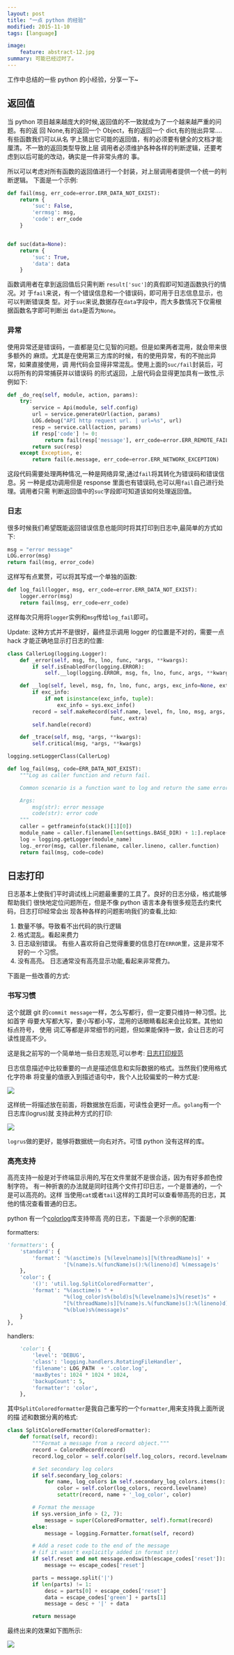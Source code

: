 ```yaml
---
layout: post
title: "一点 python 的经验"
modified: 2015-11-10
tags: [language]

image:
    feature: abstract-12.jpg
summary: 可能已经过时了。
---
```


工作中总结的一些 python 的小经验，分享一下~

## 返回值
当 python 项目越来越庞大的时候,返回值的不一致就成为了一个越来越严重的问题。有的返
回 None,有的返回一个 Object，有的返回一个 dict,有的抛出异常....有些函数我们可以从名
字上猜出它可能的返回值，有的必须要有健全的文档才能厘清。不一致的返回类型导致上层
调用者必须维护各种各样的判断逻辑，还要考虑到以后可能的改动，确实是一件非常头疼的
事。

所以可以考虑对所有函数的返回值进行一个封装，对上层调用者提供一个统一的判断逻辑。
下面是一个示例:

```python
def fail(msg, err_code=error.ERR_DATA_NOT_EXIST):
    return {
        'suc': False,
        'errmsg': msg,
        'code': err_code
    }


def suc(data=None):
    return {
        'suc': True,
        'data': data
    }
```


函数调用者在拿到返回值后只需判断 `result['suc']`的真假即可知道函数执行的情况。对
于`fail`来说，有一个错误信息和一个错误码，即可用于日志信息显示，也可以判断错误类
型。对于`suc`来说,数据存在`data`字段中，而大多数情况下仅需根据函数名字即可判断出
`data`是否为`None`。

### 异常
使用异常还是错误码，一直都是见仁见智的问题。但是如果两者混用，就会带来很多额外的
麻烦。尤其是在使用第三方库的时候，有的使用异常，有的不抛出异常，如果直接使用，调
用代码会显得非常混乱。使用上面的`suc/fail`封装后，可以将所有的异常捕获并以错误码
的形式返回，上层代码会显得更加具有一致性,示例如下:

```python
def _do_req(self, module, action, params):
    try:
        service = Api(module, self.config)
        url = service.generateUrl(action, params)
        LOG.debug("API http request url. | url=%s", url)
        resp = service.call(action, params)
        if resp['code'] != 0:
            return fail(resp['message'], err_code=error.ERR_REMOTE_FAILED)
        return suc(resp)
    except Exception, e:
        return fail(e.message, err_code=error.ERR_NETWORK_EXCEPTION)
```

这段代码需要处理两种情况,一种是网络异常,通过`fail`将其转化为错误码和错误信息。另
一种是成功调用但是 response 里面也有错误码,也可以用`fail`自己进行处理。调用者只需
判断返回值中的`suc`字段即可知道该如何处理返回值。


### 日志
很多时候我们希望既能返回错误信息也能同时将其打印到日志中,最简单的方式如下:
```python
msg = "error message"
LOG.error(msg)
return fail(msg, error_code)
```

这样写有点累赘，可以将其写成一个单独的函数:
```python
def log_fail(logger, msg, err_code=error.ERR_DATA_NOT_EXIST):
    logger.error(msg)
    return fail(msg, err_code=err_code)
```

这样每次只用将`logger`实例和`msg`传给`log_fail`即可。

Update:
这种方式并不是很好，最终显示调用 logger 的位置是不对的，需要一点 hack 才能正确地显示打日志的位置:

```python
class CallerLog(logging.Logger):
    def _error(self, msg, fn, lno, func, *args, **kwargs):
        if self.isEnabledFor(logging.ERROR):
            self.__log(logging.ERROR, msg, fn, lno, func, args, **kwargs)

    def __log(self, level, msg, fn, lno, func, args, exc_info=None, extra=None):
        if exc_info:
            if not isinstance(exc_info, tuple):
                exc_info = sys.exc_info()
        record = self.makeRecord(self.name, level, fn, lno, msg, args, exc_info,
                                 func, extra)
        self.handle(record)

    def _trace(self, msg, *args, **kwargs):
        self.critical(msg, *args, **kwargs)

logging.setLoggerClass(CallerLog)

def log_fail(msg, code=ERR_DATA_NOT_EXIST):
    """Log as caller function and return fail.

    Common scenario is a function want to log and return the same error message.

    Args:
        msg(str): error message
        code(str): error code
    """
    caller = getframeinfo(stack()[1][0])
    module_name = caller.filename[len(settings.BASE_DIR) + 1:].replace('.py', '').replace('/', '.')
    log = logging.getLogger(module_name)
    log._error(msg, caller.filename, caller.lineno, caller.function)
    return fail(msg, code=code)

```



## 日志打印
日志基本上使我们平时调试线上问题最重要的工具了。良好的日志分级，格式能够帮助我们
很快地定位问题所在，但是不像 python 语言本身有很多规范去约束代码，日志打印经常会出
现各种各样的问题影响我们的查看,比如:

1. 数量不够。导致看不出代码的执行逻辑
2. 格式混乱。看起来费力
3. 日志级别错误。 有些人喜欢将自己觉得重要的信息打在`ERROR`里，这是非常不好的一
   个习惯。
4. 没有高亮。 日志通常没有高亮显示功能,看起来非常费力。

下面是一些改善的方式:

### 书写习惯
这个就跟 git 的`commit message`一样，怎么写都行，但一定要只维持一种习惯。比如首字
母要大写都大写，要小写都小写，混用的话眼睛看起来会比较累。其他如标点符号， 使用
词汇等都是非常细节的问题，但如果能保持一致，会让日志的可读性提高不少。

这是我之前写的一个简单地一些日志规范,可以参考:
[日志打印规范](https://github.com/alaudacloud/style-guides/blob/master/logs.md)

日志信息描述中比较重要的一点是描述信息和实际数据的格式。当然我们使用格式化字符串
将变量的值嵌入到描述语句中，我个人比较偏爱的一种方式是:

![ ][1]

这样统一将描述放在前面，将数据放在后面，可读性会更好一点。`golang`有一个日志库(logrus)就
支持此种方式的打印:

![ ][2]

`logrus`做的更好，能够将数据统一向右对齐。可惜 python 没有这样的库。


### 高亮支持
高亮支持一般是对于终端显示用的,写在文件里就不是很合适，因为有好多颜色控制字符。
有一种折衷的办法就是同时往两个文件打印日志，一个是普通的，一个是可以高亮的。这样
当使用`cat`或者`tail`这样的工具时可以查看带高亮的日志，其他的情况查看普通的日志。


python 有一个[colorlog](https://github.com/borntyping/python-colorlog)库支持带高
亮的日志，下面是一个示例的配置:

formatters:

```python
'formatters': {
    'standard': {
        'format': '%(asctime)s [%(levelname)s][%(threadName)s]' +
                  '[%(name)s.%(funcName)s():%(lineno)d] %(message)s'
    },
    'color': {
        '()': 'util.log.SplitColoredFormatter',
        'format': "%(asctime)s " +
                  "%(log_color)s%(bold)s[%(levelname)s]%(reset)s" +
                  "[%(threadName)s][%(name)s.%(funcName)s():%(lineno)d] " +
                  "%(blue)s%(message)s"
    }
},
```

handlers:
```python
    'color': {
        'level': 'DEBUG',
        'class': 'logging.handlers.RotatingFileHandler',
        'filename': LOG_PATH  + '.color.log',
        'maxBytes': 1024 * 1024 * 1024,
        'backupCount': 5,
        'formatter': 'color',
    },
```

其中`SplitColoredformatter`是我自己重写的一个`formatter`,用来支持我上面所说的描
述和数据分离的格式:

```python
class SplitColoredFormatter(ColoredFormatter):
    def format(self, record):
        """Format a message from a record object."""
        record = ColoredRecord(record)
        record.log_color = self.color(self.log_colors, record.levelname)

        # Set secondary log colors
        if self.secondary_log_colors:
            for name, log_colors in self.secondary_log_colors.items():
                color = self.color(log_colors, record.levelname)
                setattr(record, name + '_log_color', color)

        # Format the message
        if sys.version_info > (2, 7):
            message = super(ColoredFormatter, self).format(record)
        else:
            message = logging.Formatter.format(self, record)

        # Add a reset code to the end of the message
        # (if it wasn't explicitly added in format str)
        if self.reset and not message.endswith(escape_codes['reset']):
            message += escape_codes['reset']

        parts = message.split('|')
        if len(parts) != 1:
            desc = parts[0] + escape_codes['reset']
            data = escape_codes['green'] + parts[1]
            message = desc + '|' + data

        return message
```

最终出来的效果如下图所示:

![ ][3]


[1]: http://hangyan.github.io/images/posts/python/experience/log-var.png "log-var"
[2]: https://camo.githubusercontent.com/b9d0e424bfc6378e79b90de33b983ef5bae2f578/687474703a2f2f692e696d6775722e636f6d2f505937714d77642e706e67 'logrus'
[3]: http://hangyan.github.io/images/posts/python/experience/log-color.png "log-color"







